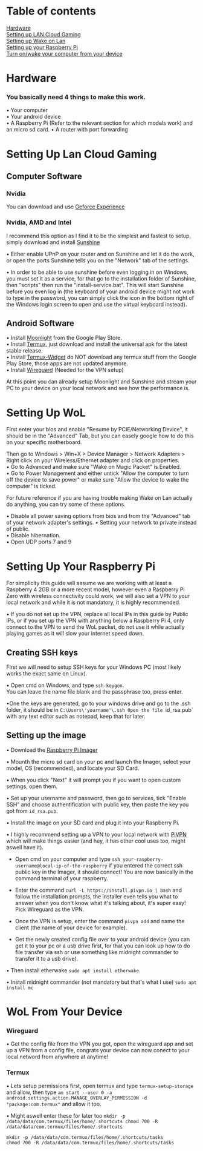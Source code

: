 # Table of contents

[Hardware](#hardware)  
[Setting up LAN Cloud Gaming](#setting-up-lan-cloud-gaming)  
[Setting up Wake on Lan](#setting-up-wol)  
[Setting up your Raspberry Pi](#setting-up-your-raspberry-pi)  
[Turn on/wake your computer from your device](#wol-from-your-device)  

# Hardware

### You basically need 4 things to make this work.

• Your computer  
• Your android device  
• A Raspberry Pi (Refer to the relevant section for which models work)  and an micro sd card.
• A router with port forwarding  


# Setting Up Lan Cloud Gaming

## Computer Software

### Nvidia

You can download and use [Geforce Experience](https://github.com/moonlight-stream/moonlight-docs/wiki/Setup-Guide)  

### Nvidia, AMD and Intel

I recommend this option as I find it to be the simplest and fastest to setup, simply download and install [Sunshine](https://github.com/LizardByte/Sunshine)  

• Either enable UPnP on your router and on Sunshine and let it do the work, or open the ports Sunshine tells you on the "Network" tab of the settings.  

• In order to be able to use sunshine before even logging in on Windows, you must set it as a service, for that go to the installation folder of Sunshine, then "scripts" then run the "install-service.bat". This will start Sunshine before you even log in (the keyboard of your android device might not work to type in the password, you can simply click the icon in the bottom right of the Windows login screen to open and use the virtual keyboard instead).  

## Android Software

• Install [Moonlight](https://play.google.com/store/apps/details?id=com.limelight) from the Google Play Store.  
• Install [Termux](https://github.com/termux/termux-app/releases), just download and install the universal apk for the latest stable release.  
• Install [Termux-Widget](https://github.com/termux/termux-widget/releases) do NOT download any termux stuff from the Google Play Store, those apps are not updated anymore.  
• Install [Wireguard](https://download.wireguard.com/android-client/) (Needed for the VPN setup)

At this point you can already setup Moonlight and Sunshine and stream your PC to your device on your local network and see how the performance is.

# Setting Up WoL

First enter your bios and enable "Resume by PCIE/Networking Device", it should be in the "Advanced" Tab, but you can easely google how to do this on your specific motherboard.  

Then go to Windows > Win+X > Device Manager > Network Adapters > Right click on your Wireless/Ethernet adapter and click on properties.  
• Go to Advanced and make sure "Wake on Magic Packet" is Enabled.  
• Go to Power Management and either untick "Allow the computer to turn off the device to save power" or make sure "Allow the device to wake the computer" is ticked.

For future reference if you are having trouble making Wake on Lan actually do anything, you can try some of these options.

• Disable all power saving options from bios and from the "Advanced" tab of your network adapter's settings.
• Setting your network to private instead of public.  
• Disable hibernation.  
• Open UDP ports 7 and 9  

# Setting Up Your Raspberry Pi

For simplicity this guide will assume we are working with at least a Raspberry 4 2GB or a more recent model, however even a Raspberry Pi Zero with wireless connectivity could work, we will also set a VPN to your local network and while it is not mandatory, it is highly recommended.

• If you do not set up the VPN, replace all local IPs in this guide by Public IPs, or if you set up the VPN with anything below a Raspberry Pi 4, only connect to the VPN to send the WoL packet, do not use it while actually playing games as it will slow your internet speed down.

## Creating SSH keys

First we will need to setup SSH keys for your Windows PC (most likely works the exact same on Linux). 

• Open cmd on Windows, and type `ssh-keygen`.  
You can leave the name file blank and the passphrase too, press enter.

•One the keys are generated, go to your windows drive and go to the .ssh folder, it should be in `C:\Users\'yourname'\.ssh
Open the file `id_rsa.pub` with any text editor such as notepad, keep that for later.

## Setting up the image

• Download the [Raspberry Pi Imager](https://www.raspberrypi.com/software/)

• Mounth the micro sd card on your pc and launch the Imager, select your model, OS (recommended), and locate your SD Card.

• When you click "Next" it will prompt you if you want to open custom settings, open them.

• Set up your username and password, then go to services, tick "Enable SSH" and choose authentification with public key, then paste the key you got from `id_rsa.pub`.  

• Install the image on your SD card and plug it into your Raspberry Pi.

• I highly recommend setting up a VPN to your local network with [PiVPN](https://www.pivpn.io/) which will make things easier (and hey, it has other cool uses too, might aswell have it).  

- Open cmd on your computer and type `ssh your-raspberry-username@local-ip-of-the-raspberry` if you entered the correct ssh public key in the Imager, it should connect! You are now basically in the command terminal of your raspberry.  

- Enter the command `curl -L https://install.pivpn.io | bash` and follow the installation prompts, the installer even tells you what to answer when you don't know what it's talking about, it's super easy! Pick Wireguard as the VPN.

- Once the VPN is setup, enter the command `pivpn add` and name the client (the name of your device for example).

- Get the newly created config file over to your android device (you can get it to your pc or a usb drive first, for that you can look up how to do file transfer via ssh or use something like midnight commander to transfer it to a usb drive).

• Then install etherwake `sudo apt install etherwake`.

• Install midnight commander (not mandatory but that's what I use) `sudo apt install mc`

# WoL From Your Device 

### Wireguard

• Get the config file from the VPN you got, open the wireguard app and set up a VPN from a config file, congrats your device can now conect to your local netword from anywhere at anytime!

### Termux

• Lets setup permissions first, open termux and type `termux-setup-storage` and allow, then type `am start --user 0 -a android.settings.action.MANAGE_OVERLAY_PERMISSION -d "package:com.termux"` and allow it too.

• Might aswell enter these for later too ```mkdir -p /data/data/com.termux/files/home/.shortcuts
chmod 700 -R /data/data/com.termux/files/home/.shortcuts```

```
mkdir -p /data/data/com.termux/files/home/.shortcuts/tasks
chmod 700 -R /data/data/com.termux/files/home/.shortcuts/tasks
```